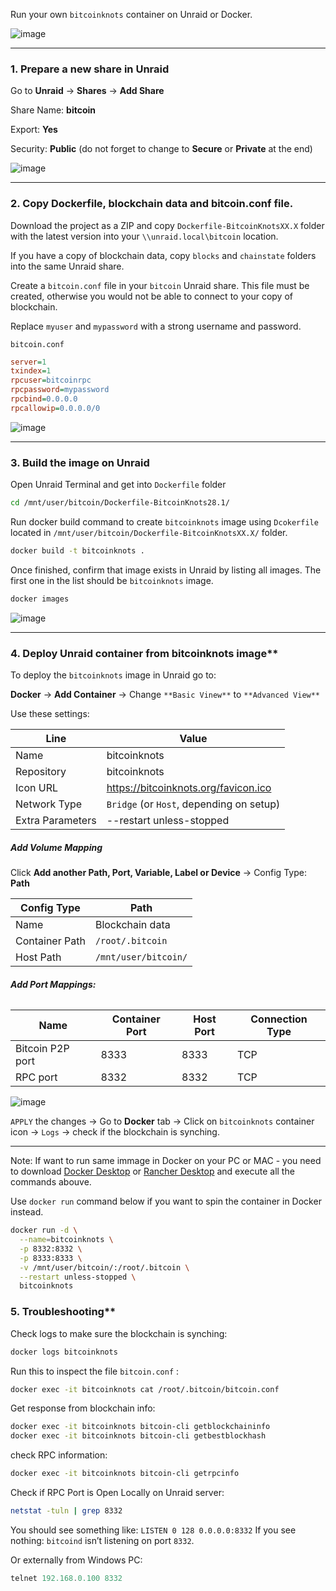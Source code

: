 Run your own `bitcoinknots` container on Unraid or Docker.

![image](https://github.com/user-attachments/assets/6acc47ad-3c0a-4676-9813-fbc583f906db)

---

### 1. Prepare a new share in Unraid

Go to **Unraid** → **Shares** → **Add Share**

Share Name: **bitcoin**

Export:     **Yes**

Security:   **Public** (do not forget to change to **Secure** or **Private** at the end)

![image](https://github.com/user-attachments/assets/830b45b1-ea0a-42e7-b0de-6955363eaada)

---

### 2. Copy Dockerfile, blockchain data and bitcoin.conf file.

Download the project as a ZIP and copy `Dockerfile-BitcoinKnotsXX.X` folder with the latest version into your `\\unraid.local\bitcoin` location.

If you have a copy of blockchain data, copy `blocks` and `chainstate` folders into the same Unraid share. 

Create a `bitcoin.conf` file in your `bitcoin` Unraid share. This file must be created, otherwise you would not be able to connect to your copy of blockchain.

Replace `myuser` and `mypassword` with a strong username and password.

`bitcoin.conf`
``` ini
server=1
txindex=1
rpcuser=bitcoinrpc
rpcpassword=mypassword
rpcbind=0.0.0.0
rpcallowip=0.0.0.0/0
```

![image](https://github.com/user-attachments/assets/137af59f-f3b2-4d10-b47b-57ad09a30220)


---

### 3. Build the image on Unraid

Open Unraid Terminal and get into `Dockerfile` folder

``` bash
cd /mnt/user/bitcoin/Dockerfile-BitcoinKnots28.1/
```

Run docker build command to create `bitcoinknots` image using `Dcokerfile` located in `/mnt/user/bitcoin/Dockerfile-BitcoinKnotsXX.X/` folder.

``` bash
docker build -t bitcoinknots .
```

Once finished, confirm that image exists in Unraid by listing all images. The first one in the list should be `bitcoinknots` image.

``` bash
docker images
```

![image](https://github.com/user-attachments/assets/6c908fa5-923a-4338-b780-be7b9abf321f)

---

### 4. Deploy Unraid container from bitcoinknots image**

To deploy the `bitcoinknots` image in Unraid go to:

**Docker** → **Add Container** → Change `**Basic Vinew**` to `**Advanced View**` 

Use these settings:

| Line              | Value                             |
| ----------------- | ---------------------------------------- |
| Name              | bitcoinknots                             |
| Repository        | bitcoinknots                             |
| Icon URL          | https://bitcoinknots.org/favicon.ico     |
| Network Type      | `Bridge` (or `Host`, depending on setup) |
| Extra Parameters  | --restart unless-stopped                 |

##### **Add Volume Mapping**

Click **Add another Path, Port, Variable, Label or Device** → Config Type: **Path**


| Config Type    | Path                           |
| -------------- | ------------------------------ |
| Name           | Blockchain data                |
| Container Path | `/root/.bitcoin`                     |
| Host Path      | `/mnt/user/bitcoin/`           |

###### **Add Port Mappings:**

| Name             | Container Port | Host Port | Connection Type |
| ---------------- | -------------- | --------- | --------------- |
| Bitcoin P2P port | 8333           | 8333      | TCP             |
| RPC port         | 8332           | 8332      | TCP             |


![image](https://github.com/user-attachments/assets/a1c9d8a8-f775-40b5-b570-a71a436c51a4)



`APPLY` the changes → Go to **Docker** tab → Click on `bitcoinknots` container icon → `Logs` → check if the blockchain is synching. 

---

Note: If want to run same immage in Docker on your PC or MAC - you need to download [Docker Desktop](https://www.docker.com/products/docker-desktop/) or [Rancher Desktop](https://rancherdesktop.io/) and execute all the commands abouve.

Use `docker run` command below if you want to spin the container in Docker instead. 

``` bash
docker run -d \
  --name=bitcoinknots \
  -p 8332:8332 \
  -p 8333:8333 \
  -v /mnt/user/bitcoin/:/root/.bitcoin \
  --restart unless-stopped \
  bitcoinknots
```

### 5. Troubleshooting**

Check logs to make sure the blockchain is synching:
``` bash
docker logs bitcoinknots
```

Run this to inspect the file `bitcoin.conf` :
``` bash
docker exec -it bitcoinknots cat /root/.bitcoin/bitcoin.conf
```

Get response from blockchain info:
``` bash
docker exec -it bitcoinknots bitcoin-cli getblockchaininfo
docker exec -it bitcoinknots bitcoin-cli getbestblockhash
```

check RPC information:
``` bash
docker exec -it bitcoinknots bitcoin-cli getrpcinfo
```


Check if RPC Port is Open Locally on Unraid server:
``` bash
netstat -tuln | grep 8332
```
You should see something like: `LISTEN 0 128 0.0.0.0:8332`
If you see nothing: `bitcoind` isn’t listening on port `8332`.


Or externally from Windows PC:
``` powershell
telnet 192.168.0.100 8332
```
